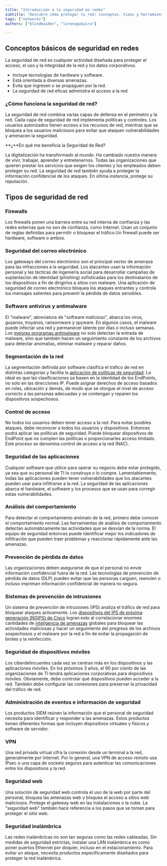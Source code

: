 ```yaml
---
title: "Introducción a la seguridad en redes"
subtitle: "Descubre cómo proteger tu red: conceptos, tipos y herramientas de seguridad en redes para una protección sólida y confiable. ¡Aprende ahora!"
tags: ["networks"]
authors: ["blindma1den", "lorenagubaira"]

---
```


## Conceptos básicos de seguridad en redes

La seguridad de red es cualquier actividad diseñada para proteger el acceso, el uso y la integridad de la red y los datos corporativos.

- Incluye tecnologías de hardware y software.
- Está orientada a diversas amenazas.
- Evita que ingresen o se propaguen por la red.
- La seguridad de red eficaz administra el acceso a la red.

### **¿Cómo funciona la seguridad de red?**

La seguridad de red combina varias capas de defensa en el perímetro y la red. Cada capa de seguridad de red implementa políticas y controles. Los usuarios autorizados tienen acceso a los recursos de red, mientras que se bloquea a los usuarios maliciosos para evitar que ataquen vulnerabilidades y amenacen la seguridad.

**¿**En qué me beneficia la Seguridad de Red?

La digitalización ha transformado al mundo. Ha cambiado nuestra manera de vivir, trabajar, aprender y entretenernos. Todas las organizaciones que quieren prestar los servicios que exigen los clientes y los empleados deben proteger su red. La seguridad de red también ayuda a proteger la información confidencial de los ataques. En última instancia, protege su reputación.

## **Tipos de seguridad de red**

### **Firewalls**

Los firewalls ponen una barrera entre su red interna de confianza y las redes externas que no son de confianza, como Internet. Usan un conjunto de reglas definidas para permitir o bloquear el tráfico.Un firewall puede ser hardware, software o ambos.

### **Seguridad del correo electrónico**

Los gateways del correo electrónico son el principal vector de amenaza para las infracciones a la seguridad. Los atacantes usan la información personal y las tácticas de ingeniería social para desarrollar campañas de suplantación de identidad (phishing) sofisticadas para los destinatarios de los dispositivos a fin de dirigirlos a sitios con malware. Una aplicación de seguridad de correo electrónico bloquea los ataques entrantes y controla los mensajes salientes para prevenir la pérdida de datos sensibles.

### **Software antivirus y antimalware**

El "malware", abreviatura de "software malicioso", abarca los virus, gusanos, troyanos, ransomware y spyware. En algunos casos, el malware puede infectar una red y permanecer latente por días o incluso semanas. Los [mejores programas antimalware](https://www.cisco.com/c/en/us/products/security/amp-for-endpoints/best-antivirus-strategy.html?DTID=odicdc000132&CCID=cc000828) no solo detectan la entrada de malware, sino que también hacen un seguimiento constante de los archivos para detectar anomalías, eliminar malware y reparar daños.

### **Segmentación de la red**

La segmentación definida por software clasifica el tráfico de red en distintas categorías y facilita la [aplicación de políticas de seguridad](https://www.cisco.com/c/en/us/products/security/what-is-network-security-policy-management.html?DTID=odicdc000132&CCID=cc000828). Lo ideal es que las clasificaciones se basen en la identidad de los EndPoints, no solo en las direcciones IP. Puede asignar derechos de acceso basados en roles, ubicación y demás, de modo que se otorgue el nivel de acceso correcto a las personas adecuadas y se contengan y reparen los dispositivos sospechosos.

### **Control de acceso**

No todos los usuarios deben tener acceso a la red. Para evitar posibles ataques, debe reconocer a todos los usuarios y dispositivos. Entonces podrá aplicar las políticas de seguridad. Puede bloquear dispositivos de EndPoint que no cumplen las políticas o proporcionarles acceso limitado. Este proceso se denomina control de acceso a la red (NAC).

### **Seguridad de las aplicaciones**

Cualquier software que utilice para operar su negocio debe estar protegido, ya sea que su personal de TI lo construya o lo compre. Lamentablemente, todas las aplicaciones pueden tener vulnerabilidades que los atacantes pueden usar para infiltrarse a la red. La seguridad de las aplicaciones abarca el hardware, el software y los procesos que se usan para corregir estas vulnerabilidades.

### **Análisis del comportamiento**

Para detectar el comportamiento anómalo de la red, primero debe conocer el comportamiento normal. Las herramientas de análisis de comportamiento detectan automáticamente las actividades que se desvían de la norma. El equipo de seguridad entonces puede identificar mejor los indicadores de infiltración que pueden traer problemas y reaccionar rápidamente ante las amenazas.

### **Prevención de pérdida de datos**

Las organizaciones deben asegurarse de que el personal no envíe información confidencial fuera de la red. Las tecnologías de prevención de pérdida de datos (DLP) pueden evitar que las personas carguen, reenvíen o incluso impriman información confidencial de manera no segura.

### **Sistemas de prevención de intrusiones**

Un sistema de prevención de intrusiones (IPS) analiza el tráfico de red para bloquear ataques activamente. Los [dispositivos del IPS de próxima generación (NGIPS) de Cisco](https://www.cisco.com/c/es_mx/products/security/ngips/index.html) logran esto al correlacionar enormes cantidades de [inteligencia de amenazas](https://www.cisco.com/c/en/us/products/security/what-is-cyber-threat-intelligence.html?DTID=odicdc000132&CCID=cc000828) globales para bloquear las actividades maliciosas y hacer un seguimiento del progreso de los archivos sospechosos y el malware por la red a fin de evitar la propagación de brotes y la reinfección.

### **Seguridad de dispositivos móviles**

Los ciberdelincuentes cada vez se centran más en los dispositivos y las aplicaciones móviles. En los próximos 3 años, el 90 por ciento de las organizaciones de TI tendrá aplicaciones corporativas para dispositivos móviles. Obviamente, debe controlar qué dispositivos pueden acceder a la red. También debe configurar las conexiones para preservar la privacidad del tráfico de red.

### **Administración de eventos e información de seguridad**

Los productos SIEM reúnen la información que el personal de seguridad necesita para identificar y responder a las amenazas. Estos productos tienen diferentes formas que incluyen dispositivos virtuales y físicos y software de servidor.

### **VPN**

Una red privada virtual cifra la conexión desde un terminal a la red, generalmente por Internet. Por lo general, una VPN de acceso remoto usa IPsec o una capa de sockets seguros para autenticar las comunicaciones entre los dispositivos y la red.

### **Seguridad web**

Una solución de seguridad web controla el uso de la web por parte del personal, bloquea las amenazas web y bloquea el acceso a sitios web maliciosos. Protege el gateway web en las instalaciones o la nube. La "seguridad web" también hace referencia a los pasos que se toman para proteger el sitio web.

### **Seguridad inalámbrica**

Las redes inalámbricas no son tan seguras como las redes cableadas. Sin medidas de seguridad estrictas, instalar una LAN inalámbrica es como poner puertos Ethernet por doquier, incluso en el estacionamiento. Para evitar un ataque, necesita productos específicamente diseñados para proteger la red inalámbrica.
